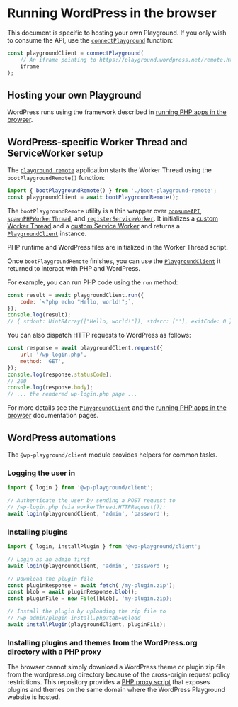 # Running WordPress in the browser

This document is specific to hosting your own Playground. If you only wish to consume the API, use the [`connectPlayground`](/functions/_wp_playground_client.connectPlayground.htmll) function:

```ts
const playgroundClient = connectPlayground(
	// An iframe pointing to https://playground.wordpress.net/remote.html
	iframe
);
```

## Hosting your own Playground

WordPress runs using the framework described in [running PHP apps in the browser](./using-php-in-the-browser.html).

## WordPress-specific Worker Thread and ServiceWorker setup

The [`playground remote`](https://github.com/WordPress/wordpress-playground/blob/trunk/src/packages/playground/remote/remote.html) application starts the Worker Thread using the `bootPlaygroundRemote()` function:

```js
import { bootPlaygroundRemote() } from './boot-playground-remote';
const playgroundClient = await bootPlaygroundRemote();
```

The `bootPlaygroundRemote` utility is a thin wrapper over [`consumeAPI`](/functions/_php_wasm_web.consumeAPI.html), [`spawnPHPWorkerThread`](/functions/_php_wasm_web.spawnPHPWorkerThread.html), and [`registerServiceWorker`](/functions/_php_wasm_web.registerServiceWorker.html). It initializes a [custom Worker Thread](https://github.com/WordPress/wordpress-playground/blob/trunk/src/packages/playground/remote/src/lib/worker-thread.ts) and a [custom Service Worker](https://github.com/WordPress/wordpress-playground/blob/trunk/src/packages/playground/remote/service-worker.ts) and returns a [`PlaygroundClient`](/interfaces/_wp_playground_client.PlaygroundClient.html) instance.

PHP runtime and WordPress files are initialized in the Worker Thread script.

Once `bootPlaygroundRemote` finishes, you can use the [`PlaygroundClient`](/interfaces/_wp_playground_client.PlaygroundClient.html) it returned to interact with PHP and WordPress.

For example, you can run PHP code using the `run` method:

```js
const result = await playgroundClient.run({
	code: `<?php echo "Hello, world!";`,
});
console.log(result);
// { stdout: Uint8Array(["Hello, world!"]), stderr: [''], exitCode: 0 }
```

You can also dispatch HTTP requests to WordPress as follows:

```js
const response = await playgroundClient.request({
	url: '/wp-login.php',
	method: 'GET',
});
console.log(response.statusCode);
// 200
console.log(response.body);
// ... the rendered wp-login.php page ...
```

For more details see the [`PlaygroundClient`](./api/playground-client.php.html) and the [running PHP apps in the browser](./using-php-in-the-browser.html) documentation pages.

## WordPress automations

The `@wp-playground/client` module provides helpers for common tasks.

### Logging the user in

```js
import { login } from '@wp-playground/client';

// Authenticate the user by sending a POST request to
// /wp-login.php (via workerThread.HTTPRequest()):
await login(playgroundClient, 'admin', 'password');
```

### Installing plugins

```js
import { login, installPlugin } from '@wp-playground/client';

// Login as an admin first
await login(playgroundClient, 'admin', 'password');

// Download the plugin file
const pluginResponse = await fetch('/my-plugin.zip');
const blob = await pluginResponse.blob();
const pluginFile = new File([blob], 'my-plugin.zip);

// Install the plugin by uploading the zip file to
// /wp-admin/plugin-install.php?tab=upload
await installPlugin(playgroundClient, pluginFile);
```

### Installing plugins and themes from the WordPress.org directory with a PHP proxy

The browser cannot simply download a WordPress theme or plugin zip file from the wordpress.org directory because of the cross-origin request policy restrictions. This repository provides a [PHP proxy script](https://github.com/WordPress/wordpress-playground/blob/trunk/src/packages/playground/website/plugin-proxy.php) that exposes plugins and themes on the same domain where the WordPress Playground website is hosted.
